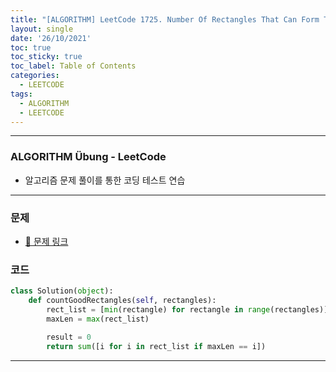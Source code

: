 ```yaml
---
title: "[ALGORITHM] LeetCode 1725. Number Of Rectangles That Can Form The Largest Square"
layout: single
date: '26/10/2021'
toc: true
toc_sticky: true
toc_label: Table of Contents
categories:
  - LEETCODE
tags:
  - ALGORITHM
  - LEETCODE
---
```


---
### ALGORITHM Übung - LeetCode
* 알고리즘 문제 풀이를 통한 코딩 테스트 연습

---

### 문제
* [🔗 문제 링크](https://leetcode.com/problems/number-of-rectangles-that-can-form-the-largest-square/)

### 코드
```python
class Solution(object):
    def countGoodRectangles(self, rectangles):
        rect_list = [min(rectangle) for rectangle in range(rectangles)]
        maxLen = max(rect_list)

        result = 0
        return sum([i for i in rect_list if maxLen == i])
```

---